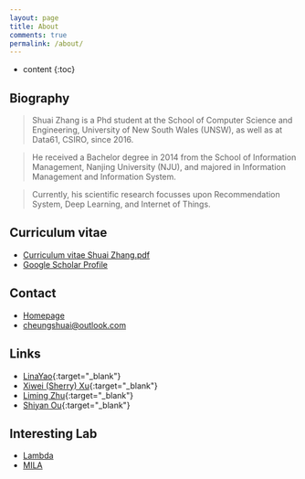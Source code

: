 ```yaml
---
layout: page
title: About
comments: true
permalink: /about/
---
```


* content
{:toc}

## Biography
> Shuai Zhang is a Phd student at the School of Computer Science and Engineering, University of New South Wales (UNSW), as well as at Data61, CSIRO, since 2016.

> He received a Bachelor degree in 2014 from the School of Information Management, Nanjing University (NJU), and majored in Information Management and Information System.

> Currently, his scientific research focusses upon Recommendation System, Deep Learning, and Internet of Things. 

## Curriculum vitae
* [Curriculum vitae Shuai Zhang.pdf](http://shuaizhang.tech/file/Curriculum%20vitae%20Shuai%20Zhang.pdf)
* [Google Scholar Profile](https://scholar.google.com.au/citations?user=PPjdxlcAAAAJ&hl=en)

## Contact
* [Homepage](http://www.cse.unsw.edu.au/~z5122282/)
* cheungshuai@outlook.com

## Links
* [LinaYao](http://linayao.com/){:target="_blank"}
* [Xiwei (Sherry) Xu](https://scholar.google.com.au/citations?user=x9IUq78AAAAJ&hl=en){:target="_blank"}
* [Liming Zhu](http://cgi.cse.unsw.edu.au/~limingz/home/){:target="_blank"}
* [Shiyan Ou](http://im.nju.edu.cn/eng/facstaffdetail?name=Shiyan%20OU){:target="_blank"}

## Interesting Lab
* [Lambda](http://lamda.nju.edu.cn/MainPage.ashx)
* [MILA](https://mila.umontreal.ca/en/)
